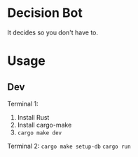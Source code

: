 # Decision Bot

It decides so you don't have to.

# Usage

## Dev

Terminal 1:
1. Install Rust
1. Install cargo-make
1. `cargo make dev`

Terminal 2:
`cargo make setup-db`
`cargo run`
